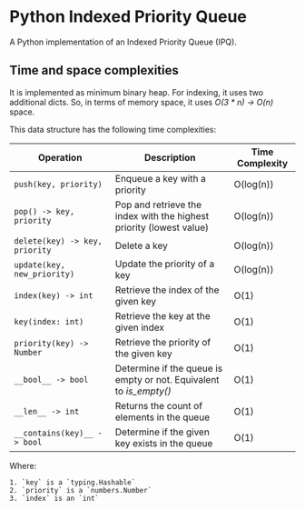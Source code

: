 # Python Indexed Priority Queue

A Python implementation of an Indexed Priority Queue (IPQ).

## Time and space complexities

It is implemented as minimum binary heap. For indexing, it uses two additional dicts. So, in terms of memory space, it uses _O(3 \* n) -> O(n)_ space.

This data structure has the following time complexities:

| Operation                      | Description                                                         | Time Complexity |
| ------------------------------ | ------------------------------------------------------------------- | --------------- |
| `push(key, priority)`          | Enqueue a key with a priority                                       | O(log(n))       |
| `pop() -> key, priority`       | Pop and retrieve the index with the highest priority (lowest value) | O(log(n))       |
| `delete(key) -> key, priority` | Delete a key                                                        | O(log(n))       |
| `update(key, new_priority)`    | Update the priority of a key                                        | O(log(n))       |
| `index(key) -> int`            | Retrieve the index of the given key                                 | O(1)            |
| `key(index: int)  `            | Retrieve the key at the given index                                 | O(1)            |
| `priority(key) -> Number `     | Retrieve the priority of the given key                              | O(1)            |
| `__bool__ -> bool`             | Determine if the queue is empty or not. Equivalent to _is_empty()_  | O(1)            |
| `__len__ -> int`               | Returns the count of elements in the queue                          | O(1)            |
| `__contains(key)__ -> bool`    | Determine if the given key exists in the queue                      | O(1)            |

Where:

    1. `key` is a `typing.Hashable`
    2. `priority` is a `numbers.Number`
    3. `index` is an `int`
